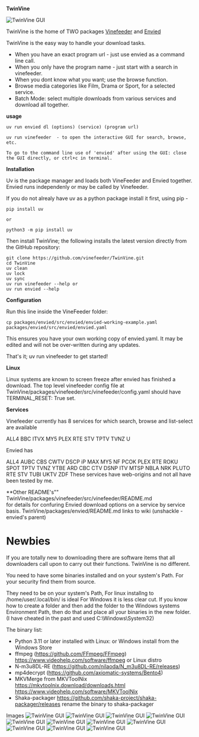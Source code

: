 **TwinVine**


![TwinVine GUI](https://github.com/vinefeeder/TwinVine/blob/main/images/vinefeederA.png)


TwinVine is the home of TWO packages  [Vinefeeder](https://github.com/vinefeeder/TwinVine/blob/main/packages/vinefeeder/src/vinefeeder/README.md)
and [Envied](https://github.com/vinefeeder/TwinVine/blob/main/packages/envied/README.md)

TwinVine is the easy way to handle your download tasks. 
* When you have an exact program url - just use envied as a command line call.
* When you only have the program name - just start with a search in vinefeeder.
* When you dont know what you want; use the browse function.
* Browse media categories like Film, Drama or Sport, for a selected service.
* Batch Mode: select multiple downloads from various services and download all together.
 


**usage**
```
uv run envied dl (options) (service) (program url)

uv run vinefeeder  - to open the interactive GUI for search, browse, etc.

To go to the command line use of 'envied' after using the GUI: close the GUI directly, or ctrl+c in terminal.
```
**Installation**

Uv is the package manager and loads both VineFeeder and Envied together.  Envied runs independenly or may be called by Vinefeeder.

If you do not alrealy have uv as a python package install it first, using pip -
```
pip install uv

or

python3 -m pip install uv
```

Then install TwinVine; the following installs the latest version directly from the GitHub repository:

```shell
git clone https://github.com/vinefeeder/TwinVine.git
cd TwinVine
uv clean
uv lock
uv sync
uv run vinefeeder --help or
uv run envied --help
```
**Configuration**

Run this line inside the VineFeeder folder:
```
cp packages/envied/src/envied/envied-working-example.yaml packages/envied/src/envied/envied.yaml 
```
This ensures you have your own working copy of envied.yaml. It may be edited and will not be over-written during any updates.  
  
That's it; uv run vinefeeder to get started!  

**Linux**

Linux systems are known to screen freeze after envied has finished a download.
The top level vinefeeder config file at  TwinVine/packages/vinefeeder/src/vinefeeder/config.yaml should have   TERMINAL_RESET: True   set.

**Services**

Vinefeeder currently has 8 services for which search, browse and list-select are available  
  
  ALL4  BBC  ITVX  MY5 PLEX RTE STV  TPTV  TVNZ  U 
  
Envied has   

ALL4  AUBC  CBS CWTV DSCP  iP   MAX   MY5   NF   PCOK PLEX RTE  ROKU  SPOT  TPTV  TVNZ  YTBE
ARD   CBC   CTV  DSNP  ITV  MTSP  NBLA  NRK  PLUTO  RTE   STV   TUBI  UKTV  ZDF
These services have web-origins and not all have been tested by me.  
  
**Other README's""
    TwinVine/packages/vinefeeder/src/vinefeeder/README.md  
    for details for confuring Envied download options on a service by service basis.
    TwinVine/packages/envied/README.md  links to wiki (unshackle - envied's parent)

# Newbies
If you are totally new to downloading there are software items that all downloaders call upon to carry out their functions. TwinVine is no different.

You need to have some binaries installed and on your system's Path.
For your security find them from source.

They need to be on your system's Path, 
For linux installng to  /home/user/.local/bin/   is ideal
For Windows it is less clear cut.
If you know how to create a folder and then add the folder to
the Windows systems Environment Path, then do that and place all your binaries
in the new folder.
(I have cheated in the past and used C:\Windows\System32\)

The binary list:
* Python 3.11 or later installed with Linux: or Windows install from the Windows Store
* ffmpeg (https://github.com/FFmpeg/FFmpeg) https://www.videohelp.com/software/ffmpeg  or Linux distro
* N-m3u8DL-RE (https://github.com/nilaoda/N_m3u8DL-RE/releases)
* mp4decrypt (https://github.com/axiomatic-systems/Bento4)
* MKVMerge from MKVToolNix  https://mkvtoolnix.download/downloads.html  https://www.videohelp.com/software/MKVToolNix
* Shaka-packager  https://github.com/shaka-project/shaka-packager/releases  rename the binary to shaka-packager


Images
    ![TwinVine GUI](https://github.com/vinefeeder/TwinVine/blob/main/images/vinefeeder1.png)
    ![TwinVine GUI](https://github.com/vinefeeder/TwinVine/blob/main/images/vinefeeder2.png)
    ![TwinVine GUI](https://github.com/vinefeeder/TwinVine/blob/main/images/vinefeeder4.png)
    ![TwinVine GUI](https://github.com/vinefeeder/TwinVine/blob/main/images/vinefeeder5.png)
    ![TwinVine GUI](https://github.com/vinefeeder/TwinVine/blob/main/images/vinefeeder6.png)
    ![TwinVine GUI](https://github.com/vinefeeder/TwinVine/blob/main/images/vinefeeder7.png)
    ![TwinVine GUI](https://github.com/vinefeeder/TwinVine/blob/main/images/vinefeeder8.png)
    ![TwinVine GUI](https://github.com/vinefeeder/TwinVine/blob/main/images/vinefeeder9.png)
    ![TwinVine GUI](https://github.com/vinefeeder/TwinVine/blob/main/images/vinefeeder10.png)
    ![TwinVine GUI](https://github.com/vinefeeder/TwinVine/blob/main/images/vinefeeder11.png)
    ![TwinVine GUI](https://github.com/vinefeeder/TwinVine/blob/main/images/vinefeederB.png)
    



